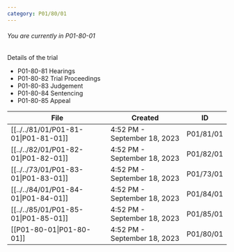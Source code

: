 ```yaml
---
category: P01/80/01
---
```

###### You are currently in P01-80-01

Details of the trial

- P01-80-81 Hearings
- P01-80-82 Trial Proceedings
- P01-80-83 Judgement
-  P01-80-84 Sentencing
-  P01-80-85 Appeal

| File                                                                                                   | Created                      | ID        |
| ------------------------------------------------------------------------------------------------------ | ---------------------------- | --------- |
| [[../../81/01/P01-81-01\|P01-81-01]]          | 4:52 PM - September 18, 2023 | P01/81/01 |
| [[../../82/01/P01-82-01\|P01-82-01]] | 4:52 PM - September 18, 2023 | P01/82/01 |
| [[../../73/01/P01-83-01\|P01-83-01]]         | 4:52 PM - September 18, 2023 | P01/73/01 |
| [[../../84/01/P01-84-01\|P01-84-01]]        | 4:52 PM - September 18, 2023 | P01/84/01 |
| [[../../85/01/P01-85-01\|P01-85-01]]            | 4:52 PM - September 18, 2023 | P01/85/01 |
| [[P01-80-01\|P01-80-01]]                      | 4:52 PM - September 18, 2023 | P01/80/01 |


